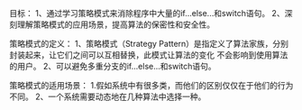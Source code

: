 目标：
1、通过学习策略模式来消除程序中大量的if...else...和switch语句。
2、深刻理解策略模式的应用场景，提高算法的保密性和安全性。

策略模式的定义：
1、策略模式（Strategy Pattern）是指定义了算法家族，分别封装起来，让它们之间可以互相替换，此模式让算法的变化
不会影响到使用算法的用户。
2、可以避免多重分支的if...else...和switch语句。

策略模式的适用场景：
1.假如系统中有很多类，而他们的区别仅仅在于他们的行为不同。
2、一个系统需要动态地在几种算法中选择一种。